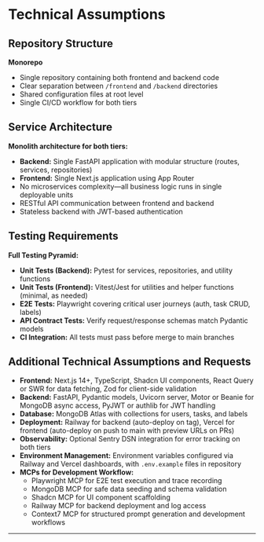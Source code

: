 # Technical Assumptions

## Repository Structure

**Monorepo**
- Single repository containing both frontend and backend code
- Clear separation between `/frontend` and `/backend` directories
- Shared configuration files at root level
- Single CI/CD workflow for both tiers

## Service Architecture

**Monolith architecture for both tiers:**
- **Backend:** Single FastAPI application with modular structure (routes, services, repositories)
- **Frontend:** Single Next.js application using App Router
- No microservices complexity—all business logic runs in single deployable units
- RESTful API communication between frontend and backend
- Stateless backend with JWT-based authentication

## Testing Requirements

**Full Testing Pyramid:**
- **Unit Tests (Backend):** Pytest for services, repositories, and utility functions
- **Unit Tests (Frontend):** Vitest/Jest for utilities and helper functions (minimal, as needed)
- **E2E Tests:** Playwright covering critical user journeys (auth, task CRUD, labels)
- **API Contract Tests:** Verify request/response schemas match Pydantic models
- **CI Integration:** All tests must pass before merge to main branches

## Additional Technical Assumptions and Requests

- **Frontend:** Next.js 14+, TypeScript, Shadcn UI components, React Query or SWR for data fetching, Zod for client-side validation
- **Backend:** FastAPI, Pydantic models, Uvicorn server, Motor or Beanie for MongoDB async access, PyJWT or authlib for JWT handling
- **Database:** MongoDB Atlas with collections for users, tasks, and labels
- **Deployment:** Railway for backend (auto-deploy on tag), Vercel for frontend (auto-deploy on push to main with preview URLs on PRs)
- **Observability:** Optional Sentry DSN integration for error tracking on both tiers
- **Environment Management:** Environment variables configured via Railway and Vercel dashboards, with `.env.example` files in repository
- **MCPs for Development Workflow:**
  - Playwright MCP for E2E test execution and trace recording
  - MongoDB MCP for safe data seeding and schema validation
  - Shadcn MCP for UI component scaffolding
  - Railway MCP for backend deployment and log access
  - Context7 MCP for structured prompt generation and development workflows

---
